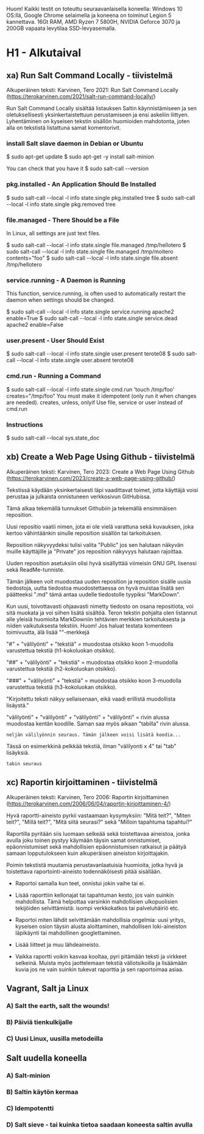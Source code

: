 Huom! Kaikki testit on toteuttu seuraavanlaisella koneella: Windows 10 OS:llä, Google Chrome selaimella ja koneena on toiminut Legion 5 kannettava. 16Gt RAM, AMD Ryzen 7 5800H, NVIDIA Geforce 3070 ja 200GB vapaata levytilaa SSD-levyasemalla.

# H1 - Alkutaival

## xa) Run Salt Command Locally - tiivistelmä
Alkuperäinen teksti: Karvinen, Tero 2021: Run Salt Command Locally (https://terokarvinen.com/2021/salt-run-command-locally/)

Run Salt Command Locally sisältää listauksen Saltin käynnistämiseen ja sen oletuksellisesti yksinkertaistettuun perustamiseen ja ensi askeliin liittyen.
Lyhentäminen on kyseisen tekstin sisällön huomioiden mahdotonta, joten alla on tekstistä listattuna samat komentorivit.

### install Salt slave daemon in Debian or Ubuntu

$ sudo apt-get update
$ sudo apt-get -y install salt-minion

You can check that you have it
$ sudo salt-call --version

### pkg.installed - An Application Should Be Installed
$ sudo salt-call --local -l info state.single pkg.installed tree
$ sudo salt-call --local -l info state.single pkg.removed tree

### file.managed - There Should be a File
In Linux, all settings are just text files.

$ sudo salt-call --local -l info state.single file.managed /tmp/hellotero
$ sudo salt-call --local -l info state.single file.managed /tmp/moitero contents="foo"
$ sudo salt-call --local -l info state.single file.absent /tmp/hellotero

### service.running - A Daemon is Running
This function, service.running, is often used to automatically restart the daemon when settings should be changed.

$ sudo salt-call --local -l info state.single service.running apache2 enable=True
$ sudo salt-call --local -l info state.single service.dead apache2 enable=False

### user.present - User Should Exist
$ sudo salt-call --local -l info state.single user.present terote08
$ sudo salt-call --local -l info state.single user.absent terote08

### cmd.run - Running a Command
$ sudo salt-call --local -l info state.single cmd.run 'touch /tmp/foo' creates="/tmp/foo"
You must make it idempotent (only run it when changes are needed).
creates, unless, onlyif
Use file, service or user instead of cmd.run

### Instructions
$ sudo salt-call --local sys.state_doc


## xb) Create a Web Page Using Github - tiivistelmä
Alkuperäinen teksti: Karvinen, Tero 2023: Create a Web Page Using Github (https://terokarvinen.com/2023/create-a-web-page-using-github/)

Tekstissä käydään yksinkertaisesti läpi vaadittavat toimet, jotta käyttäjä voisi perustaa ja julkaista onnistuneen verkkosivun GitHubissa.

Tämä alkaa tekemällä tunnukset Githubiin ja tekemällä ensimmäisen reposition.

Uusi repositio vaatii nimen, jota ei ole vielä varattuna sekä kuvauksen, joka kertoo vähintäänkin sinulle reposition sisällön tai tarkoituksen.

Reposition näkyvyydeksi tulisi valita "Public" jos sen halutaan näkyvän muille käyttäjille ja "Private" jos reposition näkyvyys halutaan rajoittaa.

Uuden reposition asetuksiin olisi hyvä sisällyttää viimeisin GNU GPL lisenssi sekä ReadMe-tunniste.

Tämän jälkeen voit muodostaa uuden reposition ja reposition sisälle uusia tiedostoja, uutta tiedostoa muodostettaessa on hyvä muistaa lisätä sen päätteeksi ".md" tämä antaa uudelle tiedostolle tyypiksi "MarkDown".

Kun uusi, toivottavasti ohjaavasti nimetty tiedosto on osana repositiota, voi sitä muokata ja voi siihen lisätä sisältöä.
Teron tekstin pohjalta olen listannut alle yleisiä huomioita MarkDowniin tehtävien merkkien tarkoituksesta ja niiden vaikutuksesta tekstiin. Huom! Jos haluat testata komenteen toimivuutta, älä lisää ""-merkkejä

"#" + "välilyönti" + "tekstiä" = muodostaa otsikko koon 1-muodolla varustettua tekstiä (h1-kokoluokan otsikko).

"##" + "välilyönti" + "tekstiä" = muodostaa otsikko koon 2-muodolla varustettua tekstiä (h2-kokoluokan otsikko).

"###" + "välilyönti" + "tekstiä" = muodostaa otsikko koon 3-muodolla varustettua tekstiä (h3-kokoluokan otsikko).

"Kirjoitettu teksti näkyy sellaisenaan, eikä vaadi erillistä muodollista lisäystä."

"välilyönti" + "välilyönti" + "välilyönti" + "välilyönti" = rivin alussa muodostaa kentän koodille. Saman saa myös aikaan "tabilla" rivin alussa.

    neljän välilyönnin seuraus. Tämän jälkeen voisi lisätä koodia... 
    
Tässä on esimerkkinä pelkkää tekstiä, ilman "välilyonti x 4" tai "tab" lisäyksiä.

    tabin seuraus


## xc) Raportin kirjoittaminen - tiivistelmä
Alkuperäinen teksti: Karvinen, Tero 2006: Raportin kirjoittaminen (https://terokarvinen.com/2006/06/04/raportin-kirjoittaminen-4/)

Hyvä raportti-aineisto pyrkii vastaamaan kysymyksiin: "Mitä teit?", "Miten teit?", "Millä teit?", "Mitä siitä seurasi?" sekä "Milloin tapahtuma tapahtui?"

Raportilla pyritään siis luomaan selkeää sekä toistettavaa aineistoa, jonka avulla joku toinen pystyy käymään täysin samat onnistumiset, epäonnistumiset sekä mahdollisien epäonnistumisen ratkaisut ja päätyä samaan lopputulokseen kuin alkuperäisen aineiston kirjoittajakin.

Poimin tekstistä muutamia perustavanlaatuisia huomioita, jotka hyvä ja toistettava raportointi-aineisto todennäköisesti pitää sisällään.

- Raportoi samalla kun teet, onnistui jokin vaihe tai ei.
- Lisää raporttiin kellonajat tai tapahtuman kesto, jos vain suinkin mahdollista. Tämä helpottaa varsinkin mahdollisien ulkopuolisien tekijöiden selvittämistä: isompi verkkokatkos tai palveluhäiriö etc.
- Raportoi miten lähdit selvittämään mahdollisia ongelmia: uusi yritys, kyseisen osion täysin alusta aloittaminen, mahdollisen loki-aineiston läpikäynti tai mahdollinen googlettaminen.

- Lisää liitteet ja muu lähdeaineisto.

- Vaikka raportti voikin kasvaa kooltaa, pyri pitämään teksti ja virkkeet selkeinä. Muista myös jaottelemaan tekstiä väliotsikoilla ja lisäämään kuvia jos ne vain suinkin tukevat raporttia ja sen raportoimaa asiaa.


## Vagrant, Salt ja Linux

### A) Salt the earth, salt the wounds!

### B) Päiviä tienkulkijalle

### C) Uusi Linux, uusilla metodeilla


## Salt uudella koneella

### A) Salt-minion

### B) Saltin käytön kermaa

### C) Idempotentti

### D) Salt sieve - tai kuinka tietoa saadaan koneesta saltin avulla
